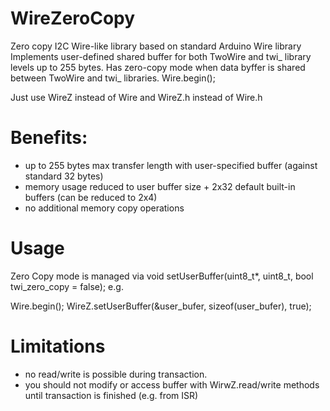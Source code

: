 # WireZeroCopy
Zero copy I2C Wire-like library
based on standard Arduino Wire library
Implements user-defined shared buffer for both TwoWire and twi_ library levels up to 255 bytes.
Has zero-copy
mode when data byffer is shared between TwoWire and twi_ libraries. 
Wire.begin();

Just use WireZ instead of Wire
and WireZ.h instead of Wire.h

# Benefits: 
* up to 255 bytes max transfer length with user-specified buffer (against standard 32 bytes)
* memory usage reduced to user buffer size + 2x32 default built-in buffers (can be reduced to 2x4)
* no additional memory copy operations


# Usage

Zero Copy mode is managed via 
void setUserBuffer(uint8_t*, uint8_t, bool twi_zero_copy = false);
e.g.

Wire.begin();
WireZ.setUserBuffer(&user_bufer, sizeof(user_bufer), true);

# Limitations

* no read/write is possible during transaction.
* you should not modify or access buffer with WirwZ.read/write methods until transaction is finished (e.g. from ISR)
